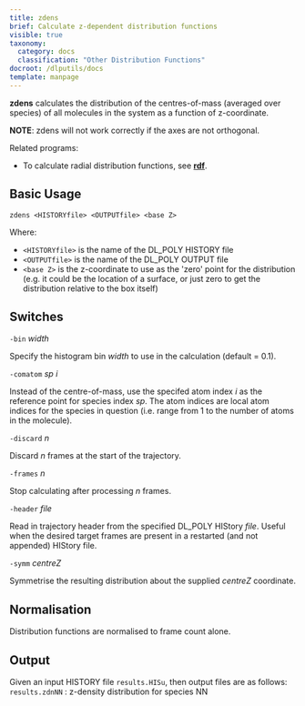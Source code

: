 ```yaml
---
title: zdens
brief: Calculate z-dependent distribution functions
visible: true
taxonomy:
  category: docs
  classification: "Other Distribution Functions"
docroot: /dlputils/docs
template: manpage
---
```


**zdens** calculates the distribution of the centres-of-mass (averaged over species) of all molecules in the system as a function of z-coordinate.

**NOTE**: zdens will not work correctly if the axes are not orthogonal.

Related programs:
+ To calculate radial distribution functions, see [**rdf**](/dlputils/docs/utilities/rdf).

## Basic Usage

```
zdens <HISTORYfile> <OUTPUTfile> <base Z>
```

Where:
+ `<HISTORYfile>` is the name of the DL_POLY HISTORY file
+ `<OUTPUTfile>` is the name of the DL_POLY OUTPUT file
+ `<base Z>` is the z-coordinate to use as the 'zero' point for the distribution (e.g. it could be the location of a surface, or just zero to get the distribution relative to the box itself)

## Switches

`-bin` _width_

Specify the histogram bin _width_ to use in the calculation (default = 0.1).

`-comatom` _sp_ _i_

Instead of the centre-of-mass, use the specifed atom index _i_ as the reference point for species index _sp_. The atom indices are local atom indices for the species in question (i.e. range from 1 to the number of atoms in the molecule).

`-discard` _n_

Discard _n_ frames at the start of the trajectory.

`-frames` _n_

Stop calculating after processing _n_ frames.

`-header` _file_

Read in trajectory header from the specified DL_POLY HIStory _file_. Useful when the desired target frames are present in a restarted (and not appended) HIStory file.

`-symm` _centreZ_

Symmetrise the resulting distribution about the supplied _centreZ_ coordinate.

## Normalisation

Distribution functions are normalised to frame count alone.

## Output

Given an input HISTORY file `results.HISu`, then output files are as follows:
`results.zdnNN` : z-density distribution for species NN


